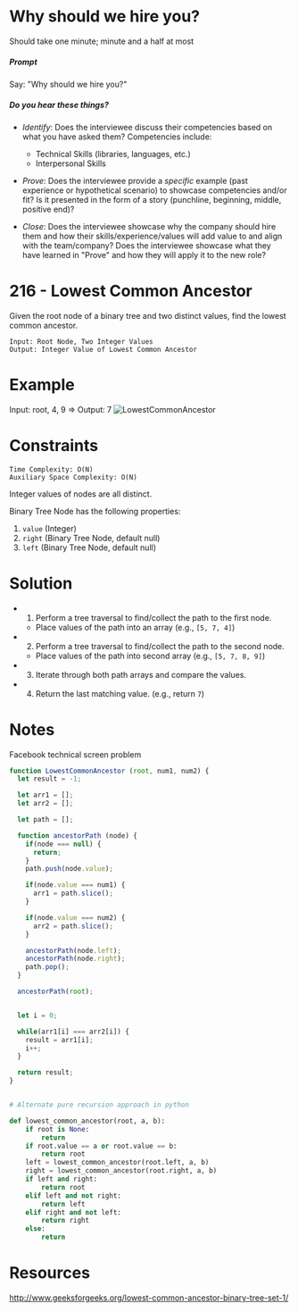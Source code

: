 # Why should we hire you?

Should take one minute; minute and a half at most

##### Prompt

Say: "Why should we hire you?"  

##### Do you hear these things?

- *Identify*: Does the interviewee discuss their competencies based on what you have asked them? Competencies include:
   - Technical Skills (libraries, languages, etc.)
   - Interpersonal Skills  


- *Prove*: Does the interviewee provide a _specific_ example (past experience or hypothetical scenario)  to showcase competencies and/or fit? Is it presented in the form of a story (punchline, beginning, middle, positive end)?


- *Close*: Does the interviewee showcase why the company should hire them and how their skills/experience/values will add value to and align with the team/company? Does the interviewee showcase what they have learned in "Prove" and how they will apply it to the new role?

# 216 - Lowest Common Ancestor

Given the root node of a binary tree and two distinct values, find the lowest common ancestor.

```
Input: Root Node, Two Integer Values
Output: Integer Value of Lowest Common Ancestor
```

# Example

Input: root, 4, 9      	=>	Output: 7
![LowestCommonAncestor](http://res.cloudinary.com/outco-io/image/upload/v1521248026/LowestCommonAncestor.png)


# Constraints
```
Time Complexity: O(N)
Auxiliary Space Complexity: O(N)
```
Integer values of nodes are all distinct.

Binary Tree Node has the following properties:
1) `value` (Integer)
2) `right` (Binary Tree Node, default null)
3) `left` (Binary Tree Node, default null)

# Solution

 * 1) Perform a tree traversal to find/collect the path to the first node.  

    * Place values of the path into an array (e.g., `[5, 7, 4]`)

 * 2) Perform a tree traversal to find/collect the path to the second node.

    * Place values of the path into second array (e.g., `[5, 7, 8, 9]`)

 * 3) Iterate through both path arrays and compare the values.

 * 4) Return the last matching value. (e.g., return `7`)

# Notes
Facebook technical screen problem

```javascript
function LowestCommonAncestor (root, num1, num2) {
  let result = -1;

  let arr1 = [];
  let arr2 = [];

  let path = [];

  function ancestorPath (node) {
    if(node === null) {
      return;
    }
    path.push(node.value);

    if(node.value === num1) {
      arr1 = path.slice();
    }

    if(node.value === num2) {
      arr2 = path.slice();
    }

    ancestorPath(node.left);
    ancestorPath(node.right);
    path.pop();
  }

  ancestorPath(root);


  let i = 0;

  while(arr1[i] === arr2[i]) {
    result = arr1[i];
    i++;
  }

  return result;
}


```


```python

# Alternate pure recursion approach in python

def lowest_common_ancestor(root, a, b):                                                              
    if root is None:                                    
        return                                          
    if root.value == a or root.value == b:              
        return root                                     
    left = lowest_common_ancestor(root.left, a, b)      
    right = lowest_common_ancestor(root.right, a, b)    
    if left and right:                                  
        return root                                     
    elif left and not right:                            
        return left                                     
    elif right and not left:                            
        return right                                    
    else:                                               
        return     

```   

# Resources
http://www.geeksforgeeks.org/lowest-common-ancestor-binary-tree-set-1/
